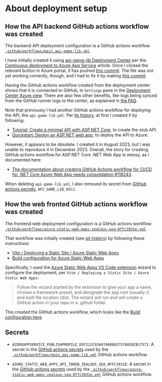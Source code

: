 # About deployment setup

## How the API backend GitHub actions workflow was created

The backend API deployment configuration is a GitHub actions workflow [`.github/workflows/main_api-game-lib.yml`].

I have initially created it using [api-game-lib Deployment Center] per the [Continuous deployment to Azure App Service]
article. Once I clicked the relevant button in Azure portal, it has pushed
[this commit][commit with API GHAW from Depl Center].
The file was not yet working correctly, though, and I had to fix it by making [this commit][commit with API GHAW fix].

Having the GitHub actions workflow created from the deployment center shows that it is connected to GitHub, in `Settings`
pane in the [Deployment Center Azure view][api-game-lib Deployment Center]. There are also few other benefits, like
logs being synced from the GitHub runner logs to the center, as explained in [the FAQ][Azure App Service CD FAQ].

Note that previously I had another GitHub actions workflow for deploying the API, the `api-game-lib.yml`.
Per [its history][api-game-lib.yml git history], at first I created it by following:

- [Tutorial: Create a minimal API with ASP.NET Core](https://learn.microsoft.com/en-us/aspnet/core/tutorials/min-web-api?view=aspnetcore-8.0&tabs=visual-studio),
to create the stub API.
- [Quickstart: Deploy an ASP.NET web app](https://learn.microsoft.com/en-us/azure/app-service/quickstart-dotnetcore?tabs=net70&pivots=development-environment-vs),
to deploy the API to Azure.

However, it appears to be obsolete. I created it in August 2023, but I was unable to reproduce it in December 2023.
Overall, the story for creating GitHub actions workflow for ASP.NET Core .NET Web App is messy, as I documented here:

- [The documentation about creating GitHub Actions workflow for CI/CD for .NET Core Azure Web App needs consolidation #118243](https://github.com/MicrosoftDocs/azure-docs/issues/118243).

When deleting `api-game-lib.yml`, I also removed its secret from [GitHub actions secrets], `API_GAME_LIB_65C2`.

## How the web fronted GitHub actions workflow was created

The frontend web deployment configuration is a GitHub actions workflow [`.github/workflows/azure-static-web-apps-zealous-sea-0ffc3931e.yml`].

That workflow was initially created (see [git history](https://github.com/konrad-jamrozik/game/commits/main/.github/workflows/azure-static-web-apps-zealous-sea-0ffc3931e.yml))
by following these instructions:

- [Vite / Deploying a Static Site / Azure Static Web Apps](https://vitejs.dev/guide/static-deploy.html#azure-static-web-apps)
- [Build configuration for Azure Static Web Apps](https://learn.microsoft.com/en-us/azure/static-web-apps/build-configuration?tabs=github-actions)

Specifically, I used the [Azure Static Web Apps VS Code extension](https://marketplace.visualstudio.com/items?itemName=ms-azuretools.vscode-azurestaticwebapps)
wizard to configure the deployment, per `Vite / Deploying a Static Site / Azure Static Web Apps`:
> Follow the wizard started by the extension to give your app a name, choose a framework preset,
> and designate the app root (usually /) and built file location /dist. The wizard will run and will
> create a GitHub action in your repo in a .github folder.

This created the GitHub actions workflow, which looks like the [Build configuration here](https://learn.microsoft.com/en-us/azure/static-web-apps/build-configuration?tabs=github-actions#build-configuration).

## Secrets

- `AZUREAPPSERVICE_PUBLISHPROFILE_D5F222C936074008827578A5DCB17571`:
  A secret in the [GitHub actions secrets] used by the
  [`.github/workflows/main_api-game-lib.yml`]
  GitHub actions workflow.

- `AZURE_STATIC_WEB_APPS_API_TOKEN_ZEALOUS_SEA_0FFC3931E`:
  A secret in the [GitHub actions secrets] used by the
  [`.github/workflows/azure-static-web-apps-zealous-sea-0ffc3931e.yml`]
  GitHub actions workflow.

<!--
--------------------------------------------------------------------------------
references
--------------------------------------------------------------------------------
-->

[api-game-lib Deployment Center]: https://portal.azure.com/#@spawarottijamro.onmicrosoft.com/resource/subscriptions/8695c84c-09a4-4b50-994f-a2fa7f36cc92/resourceGroups/game-web/providers/Microsoft.Web/sites/api-game-lib/vstscd
[Continuous deployment to Azure App Service]: https://learn.microsoft.com/en-us/azure/app-service/deploy-continuous-deployment?tabs=github
[Azure App Service CD FAQ]: https://learn.microsoft.com/en-us/azure/app-service/deploy-continuous-deployment?tabs=github#frequently-asked-questions
[commit with API GHAW from Depl Center]: https://github.com/konrad-jamrozik/game/commit/9f1f5143aab4953ffc821fda2b0f18cb9825dc18
[commit with API GHAW fix]: https://github.com/konrad-jamrozik/game/commit/463e9e74ef2b89cbb2ef1755b0bfb830208722f4
[api-game-lib.yml git history]: https://github.com/konrad-jamrozik/game/commits/main/.github/workflows/api-game-lib.yml
[GitHub actions secrets]: https://github.com/konrad-jamrozik/game/settings/secrets/actions
[`.github/workflows/main_api-game-lib.yml`]: ../.github/workflows/main_api-game-lib.yml
[`.github/workflows/azure-static-web-apps-zealous-sea-0ffc3931e.yml`]: ../.github/workflows/azure-static-web-apps-zealous-sea-0ffc3931e.yml
